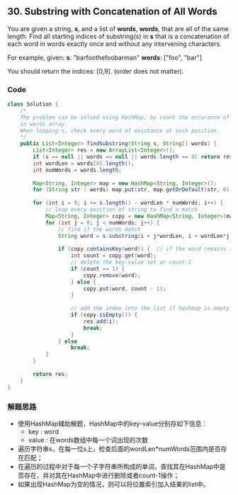 ## 30. Substring with Concatenation of All Words

You are given a string, **s**, and a list of **words**, **words**, that are all of the same length. Find all starting indices of substring(s) in **s** that is a concatenation of each word in words exactly once and without any intervening characters.

For example, given:
**s**: "barfoothefoobarman"
**words**: ["foo", "bar"]

You should return the indices: [0,9].
(order does not matter).

### Code

```java
class Solution {
    /*
    The problem can be solved using HashMap, by count the occurance of word
    in words array.
    When looping s, check every word of existance at such position.
    */
    public List<Integer> findSubstring(String s, String[] words) {
        List<Integer> res = new ArrayList<Integer>();
        if (s == null || words == null || words.length == 0) return res;
        int wordLen = words[0].length();
        int numWords = words.length;
        
        Map<String, Integer> map = new HashMap<String, Integer>();
        for (String str : words) map.put(str, map.getOrDefault(str, 0) + 1); // count the occurance of words
        
        for (int i = 0; i <= s.length() - wordLen * numWords; i++) { 
            // loop every position of string to find a match
            Map<String, Integer> copy = new HashMap<String, Integer>(map);
            for (int j = 0; j < numWords; j++) {  
                // find if the words match
                String word = s.substring(i + j*wordLen, i + wordLen*j + wordLen); // get the word
                
                if (copy.containsKey(word)) {  // if the word remains in the hashmap
                    int count = copy.get(word);
                    // delete the key-value set or count-1
                    if (count == 1) {
                        copy.remove(word);
                    } else {
                        copy.put(word, count - 1);
                    }
                    
                    // add the index into the list if hashmap is empty
                    if (copy.isEmpty()) {
                        res.add(i);
                        break;
                    }
                } else 
                    break;
            }
        }
        
        return res;
    }
}
```

### 解题思路
* 使用HashMap辅助解题，HashMap中的key-value分别存如下信息：
	* key : word
	* value : 在words数组中每一个词出现的次数
* 遍历字符串s，在每一位s上，检查后面的wordLen*numWords范围内是否存在匹配；
* 在遍历的过程中对于每一个子字符串所构成的单词，查找其在HashMap中是否存在，并对其在HashMap中进行删除或者count-1操作；
* 如果出现HashMap为空的情况，则可以将位置索引加入结果的list中。